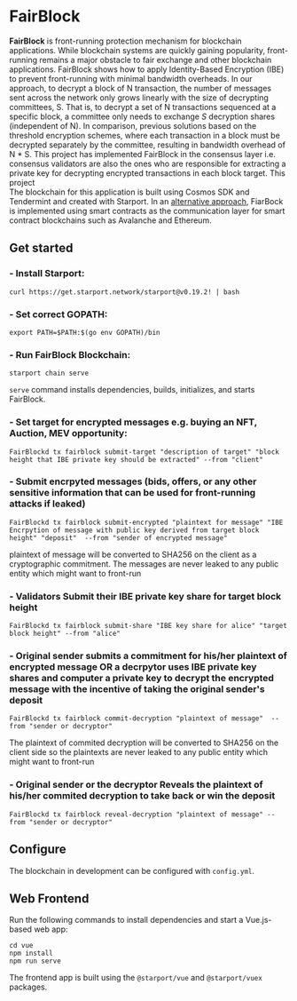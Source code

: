 # FairBlock
**FairBlock** is front-running protection mechanism for blockchain applications.
While blockchain systems are quickly gaining popularity, front-running remains a major obstacle to fair exchange and other blockchain applications. FairBlock shows how to apply Identity-Based Encryption (IBE) to prevent front-running with minimal bandwidth overheads. In our approach, to decrypt a block of N transaction, the number of messages sent across the network only grows linearly with the size of decrypting committees, S. That is, to decrypt a set of N transactions sequenced at a specific block, a committee only needs to exchange $S$ decryption shares (independent of N). In comparison, previous solutions based on the threshold encryption schemes, where each transaction in a block must be decrypted separately by the committee, resulting in bandwidth overhead of N * S. This project has implemented FairBlock in the consensus layer i.e. consensus validators are also the ones who are responsible for extracting a private key for decrypting encrypted transactions in each block target. This project  
The blockchain for this application is built using Cosmos SDK and Tendermint and created with Starport. In an [alternative approach](https://github.com/pememoni/FairBlock_contracts), FiarBock is implemented using smart contracts as the communication layer for smart contract blockchains such as Avalanche and Ethereum.

## Get started

### - Install Starport:
```
curl https://get.starport.network/starport@v0.19.2! | bash
```

### - Set correct GOPATH:
```
export PATH=$PATH:$(go env GOPATH)/bin
```

### - Run FairBlock Blockchain:
```
starport chain serve
```
`serve` command installs dependencies, builds, initializes, and starts FairBlock.


### - Set target for encrypted messages e.g. buying an NFT, Auction, MEV opportunity:
```
FairBlockd tx fairblock submit-target "description of target" "block height that IBE private key should be extracted" --from "client"
```
### - Submit encrpyted messages (bids, offers, or any other sensitive information that can be used for front-running attacks if leaked)
```
FairBlockd tx fairblock submit-encrypted "plaintext for message" "IBE Encrpytion of message with public key derived from target block height" "deposit"  --from "sender of encrypted message" 
```
plaintext of message will be converted to SHA256 on the client as a cryptographic commitment. The messages are never leaked to any public entity which might want to front-run

### - Validators Submit their IBE private key share for target block height
```
FairBlockd tx fairblock submit-share "IBE key share for alice" "target block height" --from "alice"
```
### - Original sender submits a commitment for his/her plaintext of encrypted message OR a decrpytor uses IBE private key shares and computer a private key to decrypt the encrypted message with the incentive of taking the original sender's deposit
```
FairBlockd tx fairblock commit-decryption "plaintext of message"  --from "sender or decryptor"
```
The plaintext of commited decryption will be converted to SHA256 on the client side so the plaintexts are never leaked to any public entity which might want to front-run
### - Original sender or the decryptor Reveals the plaintext of his/her commited decryption to take back or win the deposit
```
FairBlockd tx fairblock reveal-decryption "plaintext of message" --from "sender or decryptor" 
```

## Configure

The blockchain in development can be configured with `config.yml`.

## Web Frontend

Run the following commands to install dependencies and start a Vue.js-based web app:

```
cd vue
npm install
npm run serve
```

The frontend app is built using the `@starport/vue` and `@starport/vuex` packages.
